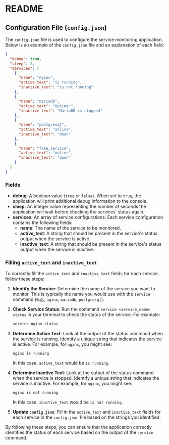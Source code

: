 # README

## Configuration File (`config.json`)

The `config.json` file is used to configure the service monitoring application. Below is an example of the `config.json` file and an explanation of each field:

```json
{
  "debug": true,
  "sleep": 2,
  "services": [
    {
      "name": "nginx",
      "active_text": "is running",
      "inactive_text": "is not running"
    },
    {
      "name": "mariadb",
      "active_text": "Uptime:",
      "inactive_text": "MariaDB is stopped"
    },
    {
      "name": "postgresql",
      "active_text": "online",
      "inactive_text": "down"
    },
    {
      "name": "fake_service",
      "active_text": "online",
      "inactive_text": "down"
    }
  ]
}
```

### Fields

- **debug**: A boolean value (`true` or `false`). When set to `true`, the application will print additional debug information to the console.
- **sleep**: An integer value representing the number of seconds the application will wait before checking the services' status again.
- **services**: An array of service configurations. Each service configuration contains the following fields:
    - **name**: The name of the service to be monitored.
    - **active_text**: A string that should be present in the service's status output when the service is active.
    - **inactive_text**: A string that should be present in the service's status output when the service is inactive.

### Filling `active_text` and `inactive_text`

To correctly fill the `active_text` and `inactive_text` fields for each service, follow these steps:

1. **Identify the Service**: Determine the name of the service you want to monitor. This is typically the name you would use with the `service` command (e.g., `nginx`, `mariadb`, `postgresql`).

2. **Check Service Status**: Run the command `service <service_name> status` in your terminal to check the status of the service. For example:
   ```sh
   service nginx status
   ```

3. **Determine Active Text**: Look at the output of the status command when the service is running. Identify a unique string that indicates the service is active. For example, for `nginx`, you might see:
   ```
   nginx is running
   ```
   In this case, `active_text` would be `is running`.

4. **Determine Inactive Text**: Look at the output of the status command when the service is stopped. Identify a unique string that indicates the service is inactive. For example, for `nginx`, you might see:
   ```
   nginx is not running
   ```
   In this case, `inactive_text` would be `is not running`.

5. **Update `config.json`**: Fill in the `active_text` and `inactive_text` fields for each service in the `config.json` file based on the strings you identified.

By following these steps, you can ensure that the application correctly identifies the status of each service based on the output of the `service` command.